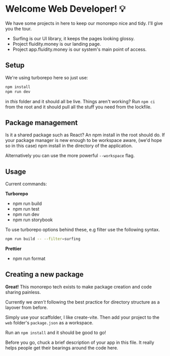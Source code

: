 # Welcome Web Developer! 💡

We have some projects in here to keep our monorepo nice and tidy.
I'll give you the tour.

- Surfing is our UI library, it keeps the pages looking glossy.
- Project fluidity.money is our landing page.
- Project app.fluidity.money is our system's main point of access.

## Setup

We're using turborepo here so just use:

```bash
npm install
npm run dev
```

in _this_ folder and it should all be live.
Things aren't working? Run `npm ci` from the root and it should pull all
the stuff you need from the lockfile.

## Package management
Is it a shared package such as React? An npm install in the root should do.
If your package manager is new enough to be workspace aware, (we'd hope so in this case) 
npm install in the directory of the application. 

Alternatively you can use the more powerful `--workspace` flag.

## Usage

Current commands: 

**Turborepo**
- npm run build
- npm run test
- npm run dev
- npm run storybook

To use turborepo options behind these, e.g filter use the following syntax.

```sh
npm run build -- --filter=surfing
```

**Prettier**
- npm run format

## Creating a new package
**Great!** This monorepo tech exists to make package creation and code sharing painless.

Currently we _aren't_ following the best practice for directory structure as a layover from before.

Simply use your scaffolder, I like create-vite. Then add your project to the `web` folder's `package.json` as a workspace.

Run an `npm install` and it should be good to go!

Before you go, chuck a brief description of your app in this file. 
It really helps people get their bearings around the code here.